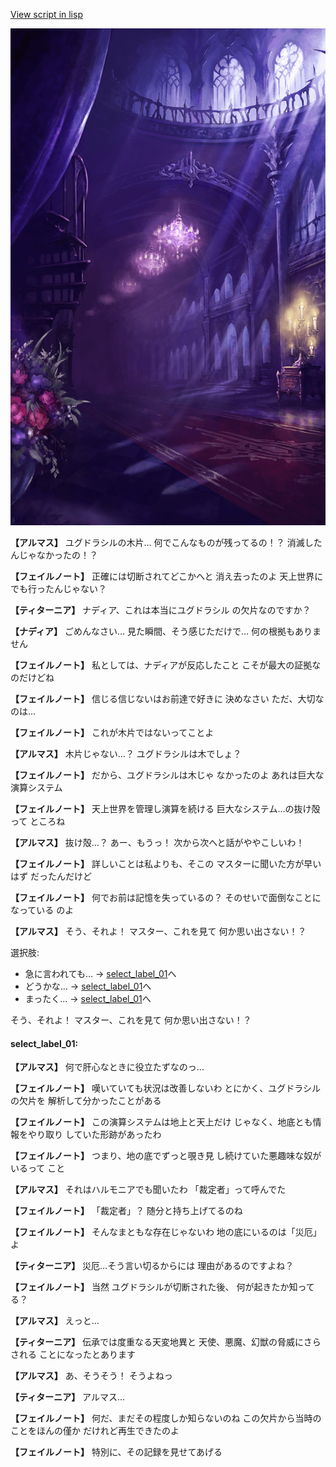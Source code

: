 [View script in lisp](../scripts/100605020.txt)

![300_devil_room.png](../images/backgrounds/300_devil_room.png)

**【アルマス】**
ユグドラシルの木片…
何でこんなものが残ってるの！？
消滅したんじゃなかったの！？

**【フェイルノート】**
正確には切断されてどこかへと
消え去ったのよ
天上世界にでも行ったんじゃない？

**【ティターニア】**
ナディア、これは本当にユグドラシル
の欠片なのですか？

**【ナディア】**
ごめんなさい…
見た瞬間、そう感じただけで…
何の根拠もありません

**【フェイルノート】**
私としては、ナディアが反応したこと
こそが最大の証拠なのだけどね

**【フェイルノート】**
信じる信じないはお前達で好きに
決めなさい
ただ、大切なのは…

**【フェイルノート】**
これが木片ではないってことよ

**【アルマス】**
木片じゃない…？
ユグドラシルは木でしょ？

**【フェイルノート】**
だから、ユグドラシルは木じゃ
なかったのよ
あれは巨大な演算システム

**【フェイルノート】**
天上世界を管理し演算を続ける
巨大なシステム…の抜け殻って
ところね

**【アルマス】**
抜け殻…？
あー、もうっ！
次から次へと話がややこしいわ！

**【フェイルノート】**
詳しいことは私よりも、そこの
マスターに聞いた方が早いはず
だったんだけど

**【フェイルノート】**
何でお前は記憶を失っているの？
そのせいで面倒なことになっている
のよ

**【アルマス】**
そう、それよ！
マスター、これを見て
何か思い出さない！？

選択肢:
- 急に言われても… → [select_label_01](#select_label_01)へ
- どうかな… → [select_label_01](#select_label_01)へ
- まったく… → [select_label_01](#select_label_01)へ

そう、それよ！
マスター、これを見て
何か思い出さない！？

#### select_label_01:

**【アルマス】**
何で肝心なときに役立たずなのっ…

**【フェイルノート】**
嘆いていても状況は改善しないわ
とにかく、ユグドラシルの欠片を
解析して分かったことがある

**【フェイルノート】**
この演算システムは地上と天上だけ
じゃなく、地底とも情報をやり取り
していた形跡があったわ

**【フェイルノート】**
つまり、地の底でずっと覗き見
し続けていた悪趣味な奴がいるって
こと

**【アルマス】**
それはハルモニアでも聞いたわ
「裁定者」って呼んでた

**【フェイルノート】**
「裁定者」？
随分と持ち上げてるのね

**【フェイルノート】**
そんなまともな存在じゃないわ
地の底にいるのは「災厄」よ

**【ティターニア】**
災厄…そう言い切るからには
理由があるのですよね？

**【フェイルノート】**
当然
ユグドラシルが切断された後、
何が起きたか知ってる？

**【アルマス】**
えっと…

**【ティターニア】**
伝承では度重なる天変地異と
天使、悪魔、幻獣の脅威にさらされる
ことになったとあります

**【アルマス】**
あ、そうそう！
そうよねっ

**【ティターニア】**
アルマス…

**【フェイルノート】**
何だ、まだその程度しか知らないのね
この欠片から当時のことをほんの僅か
だけれど再生できたのよ

**【フェイルノート】**
特別に、その記録を見せてあげる